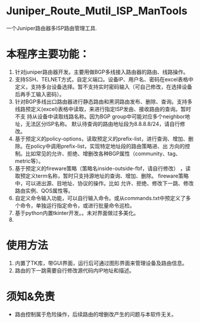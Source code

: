 # Juniper_Route_Mutil_ISP_ManTools
一个Juniper路由器多ISP路由管理工具.

# 本程序主要功能：
1. 针对juniper路由器开发。主要用做BGP多线接入路由器的路由、线路操作。
2. 支持SSH、TELNET方式，自定义端口。设备IP、用户名、密码在excel表格中定义，支持多台设备选择。暂不支持实时密码输入（可自己修改，在选择设备后再手工输入密码）。
3. 针对BGP多线出口路由器进行静态路由和黑洞路由发布、删除、查询。支持多线路预定义(excel)表格中读取，来进行指定ISP发由、接收路由的查询。暂时不支
   持从设备中读取线路名称。因为BGP group中可能对应多个neighbor地址，无法区分ISP名称。 默认待查询的路由地址段为8.8.8.8/24，请自行修改。
4. 基于预定义的policy-options，读取预定义的prefix-list，进行查询、增加、删除。在policy中调用prefix-list，实现特定地址段的路由策略进、出
  方向的控制。比如常见的允许、拒绝、增删改各种BGP属性（community、tag、metric等）。
5. 基于预定义的fireware策略（策略名inside-outside-fbf，请自行修改） ，读取预定义term名称，暂时只支持源地址的查询、增加、删除。 fireware策略中，可以进出源、目地址、协议的操作。比如
   允许、拒绝、修改下一跳、修改路由实例、QOS属性等。
6. 自定义命令输入功能，可以自行输入命令。或从commands.txt中预定义了多个命令，单独运行指定命令，或进行批量命令巡检。
7. 基于python内置tkinter开发。。未对界面做过多美化。
8. 
# 使用方法
1. 内置了TK库，带GUI界面，运行后可通过图形界面来管理设备及路由信息。
2. 路由的下一跳需要自行修改源代码内IP地址和描述。

# 须知&免责
* 路由控制属于危险操作，后续路由的增删改产生的问题与本软件无关。
